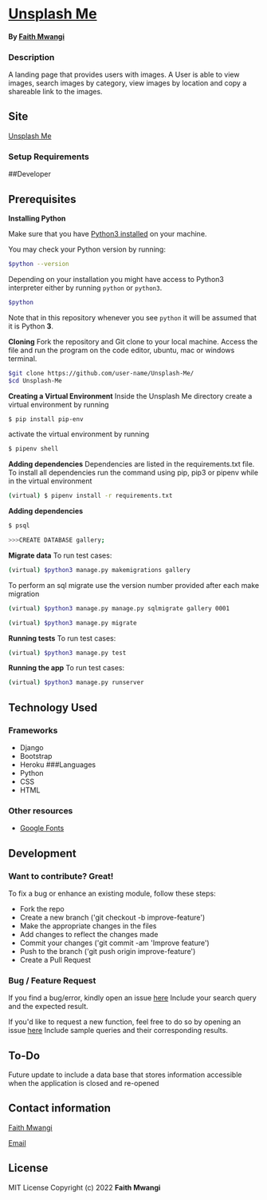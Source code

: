 # [Unsplash Me](https://github.com/Miss-Faith/Unsplash-Me)
#### By [Faith Mwangi](https://github.com/miss-faith)
### Description
A landing page that provides users with images. A User is able to view images, search images by category, view images by location and copy a shareable link to the images.
## Site
[Unsplash Me](https://unsplashme.herokuapp.com/)
### Setup Requirements

##Developer
## Prerequisites
**Installing Python**

Make sure that you have [Python3 installed](https://realpython.com/installing-python/) on your machine.

You may check your Python version by running:

```bash
$python --version
```

Depending on your installation you might have access to Python3 interpreter either by running `python` or `python3`.

```bash
$python
```
Note that in this repository whenever you see `python` it will be assumed that it is Python **3**.

**Cloning**
Fork the repository and Git clone to your local machine. Access the file and run the program on the code editor, ubuntu, mac or windows terminal.
```bash
$git clone https://github.com/user-name/Unsplash-Me/
$cd Unsplash-Me
```

**Creating a Virtual Environment**
Inside the Unsplash Me directory create a virtual environment by running
```bash
$ pip install pip-env
```
activate the virtual environment by running
```bash
$ pipenv shell
```
**Adding dependencies**
Dependencies are listed in the requirements.txt file. To install all dependencies run the command using pip, pip3 or pipenv while in the virtual environment
```bash
(virtual) $ pipenv install -r requirements.txt
```
**Adding dependencies**
```bash
$ psql
```
```bash
>>>CREATE DATABASE gallery;
```

**Migrate data** 
To run test cases:
```bash
(virtual) $python3 manage.py makemigrations gallery
```
To perform an sql migrate use the version number provided after each make migration
```bash
(virtual) $python3 manage.py manage.py sqlmigrate gallery 0001
```
```bash
(virtual) $python3 manage.py migrate
```

**Running tests** 
To run test cases:
```bash
(virtual) $python3 manage.py test
```
**Running the app** 
To run test cases:
```bash
(virtual) $python3 manage.py runserver
```

## Technology Used
### Frameworks
* Django
* Bootstrap
* Heroku
###Languages
* Python
* CSS
* HTML
### Other resources
* [Google Fonts](https://fonts.google.com/)


## Development
### Want to contribute? Great!
To fix a bug or enhance an existing module, follow these steps:
* Fork the repo
* Create a new branch ('git checkout -b improve-feature')
* Make the appropriate changes in the files
* Add changes to reflect the changes made
* Commit your changes ('git commit -am 'Improve feature')
* Push to the branch ('git push origin improve-feature')
* Create a Pull Request
### Bug / Feature Request
If you find a bug/error, kindly open an issue [here](https://github.com/miss-faith/Unsplash-Me/issues/new)
Include your search query and the expected result.

If you'd like to request a new function, feel free to do so by opening an issue [here](https://github.com/miss-faith/Unsplash-Me/issues/new)
Include sample queries and their corresponding results.
## To-Do
Future update to include a data base that stores information accessible when the application is closed and re-opened
## Contact information
[Faith Mwangi](https://github.com/miss-faith)

[Email](faith.mwangi@student.moringaschool.com)
## License
MIT License
Copyright (c) 2022 **Faith Mwangi**
